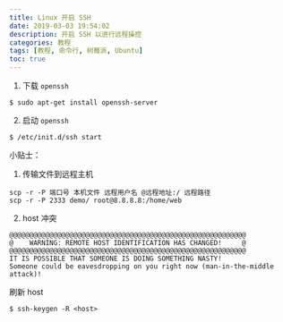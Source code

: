 ```yaml
---
title: Linux 开启 SSH
date: 2019-03-03 19:54:02
description: 开启 SSH 以进行远程操控
categories: 教程
tags: [教程, 命令行, 树莓派, Ubuntu]
toc: true
---
```


1. 下载 `openssh`

```shell
$ sudo apt-get install openssh-server
```

2. 启动 `openssh`

```shell
$ /etc/init.d/ssh start
```
小贴士：

1. 传输文件到远程主机

```shell
scp -r -P 端口号 本机文件 远程用户名 @远程地址:/ 远程路径
scp -r -P 2333 demo/ root@8.8.8.8:/home/web
```

2. host 冲突

```shell
@@@@@@@@@@@@@@@@@@@@@@@@@@@@@@@@@@@@@@@@@@@@@@@@@@@@@@@@@@@
@    WARNING: REMOTE HOST IDENTIFICATION HAS CHANGED!     @
@@@@@@@@@@@@@@@@@@@@@@@@@@@@@@@@@@@@@@@@@@@@@@@@@@@@@@@@@@@
IT IS POSSIBLE THAT SOMEONE IS DOING SOMETHING NASTY!
Someone could be eavesdropping on you right now (man-in-the-middle attack)!
```

刷新 host

```shell
$ ssh-keygen -R <host>
```

